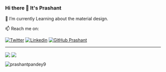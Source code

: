 ### Hi there 👋 It's Prashant 

🌱 I’m currently Learning about the material design.

📫 Reach me on:

[![Twitter](https://img.shields.io/twitter/follow/Prashant8057152?style=social)](https://twitter.com/Prashant8057152/)  [![Linkedin](https://img.shields.io/badge/-LinkedIn-0073b1?style=social&logo=Linkedin&link=https://www.linkedin.com/in/prashantpandey9/)](https://www.linkedin.com/in/prashantpandey9/) [![GitHub Prashant](https://img.shields.io/github/followers/prashantpandey9?label=follow&style=social)](https://github.com/prashantpandey9)
_________________________________________________________________

<img align="center" src="https://github-readme-stats.vercel.app/api?username=prashantpandey9&show_icons=true&include_all_commits=true&count_private=true&line_height=24" /> <img align="center" src="https://github-readme-stats.vercel.app/api/top-langs/?username=prashantpandey9&show_icons=true&include_all_commits=true&line_height=40&count_private=true" />

<img src="https://komarev.com/ghpvc/?username=prashantpandey9" alt="prashantpandey9" />
